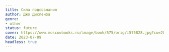 ```yaml
---
title: Сила подсознания
author: Джо Диспенза
genre:
- other
status: future
cover: https://www.moscowbooks.ru/image/book/575/orig/i575828.jpg?cu=20180101000000
date: 2023-07-09
headless: true
---
```


